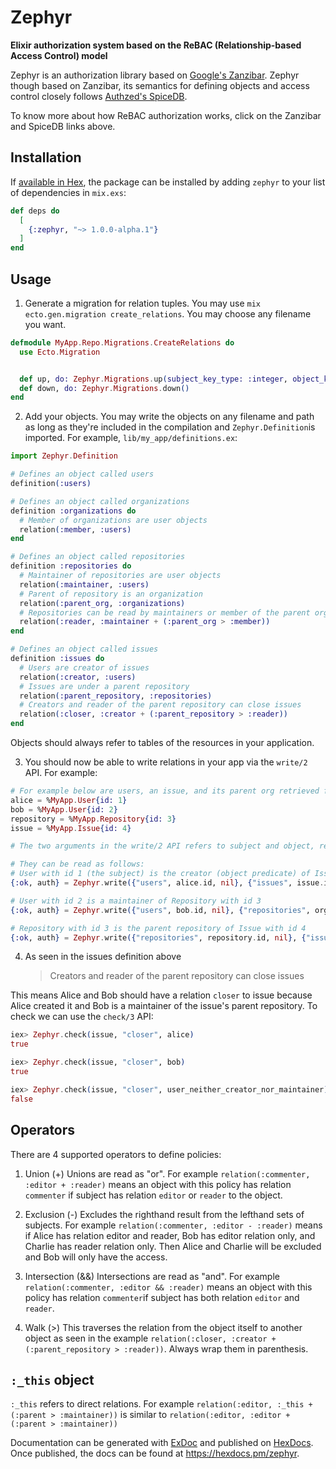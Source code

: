 # Zephyr

**Elixir authorization system based on the ReBAC (Relationship-based Access Control) model**

Zephyr is an authorization library based on [Google's Zanzibar](https://research.google/pubs/zanzibar-googles-consistent-global-authorization-system/). Zephyr though based on Zanzibar, its
semantics for defining objects and access control closely follows [Authzed's SpiceDB](https://authzed.com/spicedb).

To know more about how ReBAC authorization works, click on the Zanzibar and SpiceDB links above.

## Installation

If [available in Hex](https://hex.pm/docs/publish), the package can be installed
by adding `zephyr` to your list of dependencies in `mix.exs`:

```elixir
def deps do
  [
    {:zephyr, "~> 1.0.0-alpha.1"}
  ]
end
```

## Usage

1. Generate a migration for relation tuples. You may use `mix ecto.gen.migration create_relations`.
   You may choose any filename you want.

```elixir
defmodule MyApp.Repo.Migrations.CreateRelations do
  use Ecto.Migration


  def up, do: Zephyr.Migrations.up(subject_key_type: :integer, object_key_type: :integer)
  def down, do: Zephyr.Migrations.down()
end

```

2. Add your objects. You may write the objects on any filename and path as long as they're
   included in the compilation and `Zephyr.Definition`is imported. For example, `lib/my_app/definitions.ex`:

```elixir
import Zephyr.Definition

# Defines an object called users
definition(:users)

# Defines an object called organizations
definition :organizations do
  # Member of organizations are user objects
  relation(:member, :users)
end

# Defines an object called repositories
definition :repositories do
  # Maintainer of repositories are user objects
  relation(:maintainer, :users)
  # Parent of repository is an organization
  relation(:parent_org, :organizations)
  # Repositories can be read by maintainers or member of the parent organization
  relation(:reader, :maintainer + (:parent_org > :member))
end

# Defines an object called issues
definition :issues do
  # Users are creator of issues
  relation(:creator, :users)
  # Issues are under a parent repository
  relation(:parent_repository, :repositories)
  # Creators and reader of the parent repository can close issues
  relation(:closer, :creator + (:parent_repository > :reader))
end
```

Objects should always refer to tables of the resources in your application.

3. You should now be able to write relations in your app via the `write/2` API. For example:

```elixir
# For example below are users, an issue, and its parent org retrieved from the database
alice = %MyApp.User{id: 1}
bob = %MyApp.User{id: 2}
repository = %MyApp.Repository{id: 3}
issue = %MyApp.Issue{id: 4}

# The two arguments in the write/2 API refers to subject and object, respectively.

# They can be read as follows:
# User with id 1 (the subject) is the creator (object predicate) of Issue with id 4
{:ok, auth} = Zephyr.write({"users", alice.id, nil}, {"issues", issue.id, "creator"})

# User with id 2 is a maintainer of Repository with id 3
{:ok, auth} = Zephyr.write({"users", bob.id, nil}, {"repositories", org.id, "maintainer"})

# Repository with id 3 is the parent repository of Issue with id 4
{:ok, auth} = Zephyr.write({"repositories", repository.id, nil}, {"issues", issue.id, "parent_repository"})
```

4. As seen in the issues definition above
   > Creators and reader of the parent repository can close issues

This means Alice and Bob should have a relation `closer` to issue because Alice created it and Bob is a maintainer of the issue's parent repository. To check we can use the
`check/3` API:

```elixir
iex> Zephyr.check(issue, "closer", alice)
true

iex> Zephyr.check(issue, "closer", bob)
true

iex> Zephyr.check(issue, "closer", user_neither_creator_nor_maintainer)
false
```

## Operators

There are 4 supported operators to define policies:

1. Union (+)
   Unions are read as "or". For example `relation(:commenter, :editor + :reader)` means
   an object with this policy has relation `commenter` if subject has relation `editor` or `reader`
   to the object.

2. Exclusion (-)
   Excludes the righthand result from the lefthand sets of subjects. For example `relation(:commenter, :editor - :reader)` means if Alice has relation editor and reader, Bob has editor relation only, and
   Charlie has reader relation only. Then Alice and Charlie will be excluded and Bob will only have the access.

3. Intersection (&&)
   Intersections are read as "and". For example `relation(:commenter, :editor && :reader)` means
   an object with this policy has relation `commenter`if subject has both relation `editor` and `reader`.

4. Walk (>)
   This traverses the relation from the object itself to another object as seen in the example
   `relation(:closer, :creator + (:parent_repository > :reader))`. Always wrap them in parenthesis.

## `:_this` object

`:_this` refers to direct relations. For example `relation(:editor, :_this + (:parent > :maintainer))`
is similar to `relation(:editor, :editor + (:parent > :maintainer))`

Documentation can be generated with [ExDoc](https://github.com/elixir-lang/ex_doc)
and published on [HexDocs](https://hexdocs.pm). Once published, the docs can
be found at <https://hexdocs.pm/zephyr>.
